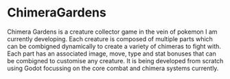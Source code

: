 # ChimeraGardens
Chimera Gardens is a creature collector game in the vein of pokemon I am currently developing. Each creature is composed of multiple parts which can be combigned dynamically to create a variety of chimeras to fight with. Each part has an associated image, move, type and stat bonuses that can be combigned to customise any creature. It is being developed from scratch using Godot focussing on the core combat and chimera systems currently.
